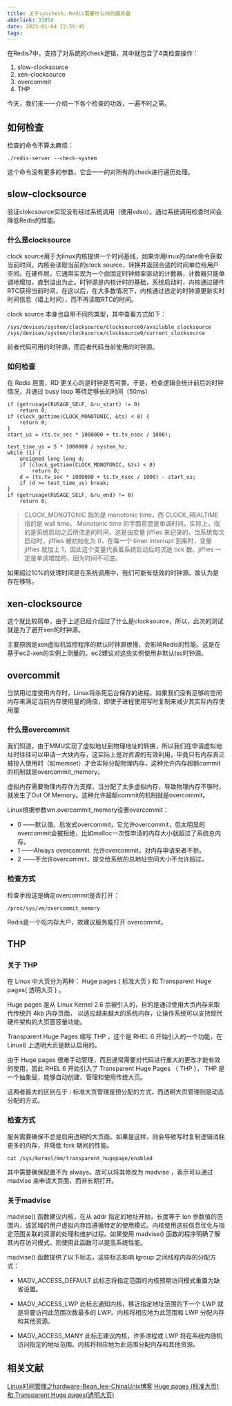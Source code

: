```yaml
---
title: 关于syscheck，Redis需要什么样的服务器
abbrlink: 37854
date: 2023-01-04 22:56:45
tags:
---
```

在Redis7中，支持了对系统的check逻辑，其中就包含了4类检查操作：
1. slow-clocksource
2. xen-clocksource
3. overcommit
4. THP

今天，我们来一一介绍一下各个检查的功效，一遍不时之需。

## 如何检查

检查的命令不算太麻烦：

```
./redis-server --check-system
```

这个命令没有更多的参数，它会一一的对所有的check进行遍历处理。

## slow-clocksource

验证clokcsource实现没有经过系统调用（使用vdso）。通过系统调用检查时间会降低Redis的性能。

### 什么是clocksource

clock source用于为linux内核提供一个时间基线，如果你用linux的date命令获取当前时间，内核会读取当前的clock source，转换并返回合适的时间单位给用户空间。在硬件层，它通常实现为一个由固定时钟频率驱动的计数器，计数器只能单调地增加，直到溢出为止。时钟源是内核计时的基础，系统启动时，内核通过硬件RTC获得当前时间，在这以后，在大多数情况下，内核通过选定的时钟源更新实时时间信息（墙上时间），而不再读取RTC的时间。

clock source 本身也自带不同的类型，其中查看方式如下：
```
/sys/devices/system/clocksource/clocksource0/available_clocksource
/sys/devices/system/clocksource/clocksource0/current_clocksource
```

前者代码可用的时钟源，而后者代码当前使用的时钟源。

### 如何检查

在 Redis 层面，RD 更关心的是时钟是否可靠。于是，检查逻辑会统计前后的时钟情况，并通过 busy loop 等待足够长的时间（50ms）

```
if (getrusage(RUSAGE_SELF, &ru_start) != 0)
	return 0;
if (clock_gettime(CLOCK_MONOTONIC, &ts) < 0) {
	return 0;
}
start_us = (ts.tv_sec * 1000000 + ts.tv_nsec / 1000);
	
test_time_us = 5 * 1000000 / system_hz;
while (1) {
	unsigned long long d;
	if (clock_gettime(CLOCK_MONOTONIC, &ts) < 0)
		return 0;
	d = (ts.tv_sec * 1000000 + ts.tv_nsec / 1000) - start_us;
	if (d >= test_time_us) break;
}
if (getrusage(RUSAGE_SELF, &ru_end) != 0)
	return 0;
```


> CLOCK_MONOTONIC 指的是 monotonic time，而 CLOCK_REALTIME 指的是 wall time。
> Monotonic time 的字面意思是单调时间，实际上，指的是系统启动之后所流逝的时间，这是由变量 jiffies 来记录的，当系统每次启动时，jiffies 被初始化为 0，在每一个 timer interrupt 到来时，变量 jiffies 就加上 1，因此这个变量代表着系统启动后的流逝 tick 数。jiffies 一定是单调增加的，因为时间不可逆。

如果超过10%的处理时间是在系统调用中，我们可能有低效的时钟源。故认为是存在移除。

## xen-clocksource

这个就比较简单，由于上述已经介绍过了什么是clocksource，所以，此次的测试就是为了避开xen的时钟源。

主要原因是xen虚拟机监控程序的默认时钟源很慢，会影响Redis的性能。这是在基于ec2-xen的实例上测量的。ec2建议对这些实例使用非默认tsc时钟源。

## overcommit

当禁用过度使用内存时，Linux将杀死后台保存的进程。如果我们没有足够的空闲内存来满足当前内存使用量的两倍，即使子进程使用写时复制来减少其实际内存使用量

### 什么是overcommit

我们知道，由于MMU实现了虚拟地址到物理地址的转换，所以我们在申请虚拟地址时往往可以申请一大块内存，这实际上是对资源的有效利用，毕竟只有内存真正被投入使用时（如memset）才会实际分配物理内存，这种允许内存超额commit的机制就是overcommit_memory。

虚拟内存需要物理内存作为支撑，当分配了太多虚拟内存，导致物理内存不够时，就发生了Out Of Memory。这种允许超额commit的机制就是overcommit。

Linux根据参数vm.overcommit_memory设置overcommit：

- 0 ——默认值，启发式overcommit，它允许overcommit，但太明显的overcommit会被拒绝，比如malloc一次性申请的内存大小就超过了系统总内存。
- 1 ——Always overcommit. 允许overcommit，对内存申请来者不拒。
- 2 ——不允许overcommit，提交给系统的总地址空间大小不允许超过。

### 检查方式

检查手段这是确定overcommit是否打开：
```
/proc/sys/vm/overcommit_memory
```

Redis是一个吃内存大户，故建议服务能打开 overcommit。

## THP

### 关于 THP

在 Linux 中大页分为两种： Huge pages ( 标准大页 ) 和  Transparent Huge pages( 透明大页 ) 。

Huge pages  是从 Linux Kernel 2.6 后被引入的，目的是通过使用大页内存来取代传统的 4kb 内存页面， 以适应越来越大的系统内存，让操作系统可以支持现代硬件架构的大页面容量功能。

Transparent Huge Pages  缩写  THP ，这个是 RHEL 6 开始引入的一个功能，在 Linux6 上透明大页是默认启用的。

由于 Huge pages 很难手动管理，而且通常需要对代码进行重大的更改才能有效的使用，因此 RHEL 6 开始引入了 Transparent Huge Pages （ THP ）， THP 是一个抽象层，能够自动创建、管理和使用传统大页。

这两者最大的区别在于 :  标准大页管理是预分配的方式，而透明大页管理则是动态分配的方式。

### 检查方式

服务需要确保不总是启用透明的大页面。如果是这样，则会导致写时复制逻辑消耗更多的内存，并降低 fork 期间的性能。

```
cat /sys/kernel/mm/transparent_hugepage/enabled
```

其中需要确保配置不为 always。故可以将其修改为 madvise ，表示可以通过madvise 来申请大页面，而非长期打开。

### 关于madvise

madvise() 函数建议内核，在从 addr 指定的地址开始，长度等于 len 参数值的范围内，该区域的用户虚拟内存应遵循特定的使用模式。内核使用这些信息优化与指定范围关联的资源的处理和维护过程。如果使用 madvise() 函数的程序明确了解其内存访问模式，则使用此函数可以提高系统性能。

madvise() 函数提供了以下标志，这些标志影响 lgroup 之间线程内存的分配方式：

- MADV_ACCESS_DEFAULT
此标志将指定范围的内核预期访问模式重置为缺省设置。

- MADV_ACCESS_LWP
此标志通知内核，移近指定地址范围的下一个 LWP 就是将要访问此范围次数最多的 LWP。内核将相应地为此范围和 LWP 分配内存和其他资源。

- MADV_ACCESS_MANY
此标志建议内核，许多进程或 LWP 将在系统内随机访问指定的地址范围。内核将相应地为此范围分配内存和其他资源。

## 相关文献

[Linux时间管理之hardware-Bean\_lee-ChinaUnix博客](http://blog.chinaunix.net/uid-24774106-id-3902906.html)
[Huge pages (标准大页)和 Transparent Huge pages(透明大页)](https://blog.csdn.net/lihuarongaini/article/details/101298358)